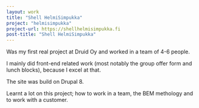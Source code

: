 ```yaml
---
layout: work
title: "Shell HelmiSimpukka"
project: "helmisimpukka"
project-url: https://shellhelmisimpukka.fi
post-title: "Shell HelmiSimpukka"
---
```


Was my first real project at Druid Oy and worked in a team of 4-6 people.

I mainly did front-end related work (most notably the group offer form and lunch blocks), because I excel at that.

The site was build on Drupal 8.

Learnt a lot on this project; how to work in a team, the BEM methology and to work with a customer.
